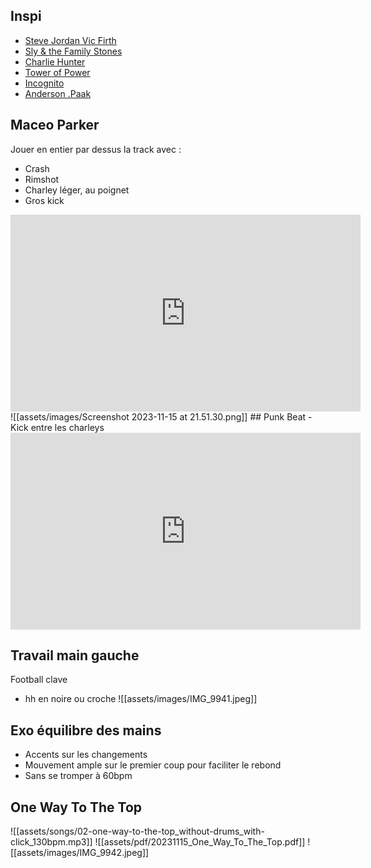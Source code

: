 ## Inspi
- [Steve Jordan Vic Firth](https://www.youtube.com/watch?v=EgfiYz4jo8I&ab_channel=VicFirth)
- [Sly & the Family Stones](https://www.youtube.com/watch?v=gZFabOuF4Ps&ab_channel=SlyATFamilyStoneVEVO)
- [Charlie Hunter](https://www.youtube.com/watch?v=0HJQJzUwRMk&ab_channel=GroundUPMusicNYC)
- [Tower of Power](https://www.youtube.com/watch?v=IDksWTzZQ2c&ab_channel=NPRMusic)
- [Incognito](https://www.youtube.com/watch?v=MWd5379FMGU&ab_channel=IncognitoVEVO)
- [Anderson .Paak](https://www.youtube.com/watch?v=ferZnZ0_rSM&pp=ygUXYW5kZXJzb24gcGFjayB0aW55IGRlc2s%3D "Anderson .Paak & The Free Nationals: NPR Music Tiny Desk Concert")

## Maceo Parker
Jouer en entier par dessus la track avec :
- Crash
- Rimshot
- Charley léger, au poignet 
- Gros kick
<iframe width="560" height="315" src="https://www.youtube.com/embed/9fVEgZBON-Y?si=hIrldMZCcFkXwDvm" title="YouTube video player" frameborder="0" allow="accelerometer; autoplay; clipboard-write; encrypted-media; gyroscope; picture-in-picture; web-share" allowfullscreen></iframe>
![[assets/images/Screenshot 2023-11-15 at 21.51.30.png]]
## Punk Beat
- Kick entre les charleys 
<iframe width="560" height="315" src="https://www.youtube.com/embed/fIAFwy0NoEk?si=TVopDp59T9yoiEO8&amp;start=187" title="YouTube video player" frameborder="0" allow="accelerometer; autoplay; clipboard-write; encrypted-media; gyroscope; picture-in-picture; web-share" allowfullscreen></iframe>

## Travail main gauche
Football clave 
- hh en noire ou croche
![[assets/images/IMG_9941.jpeg]]

## Exo équilibre des mains
- Accents sur les changements
- Mouvement ample sur le premier coup pour faciliter le rebond
- Sans se tromper à 60bpm

## One Way To The Top
![[assets/songs/02-one-way-to-the-top_without-drums_with-click_130bpm.mp3]]
![[assets/pdf/20231115_One_Way_To_The_Top.pdf]]
![[assets/images/IMG_9942.jpeg]]